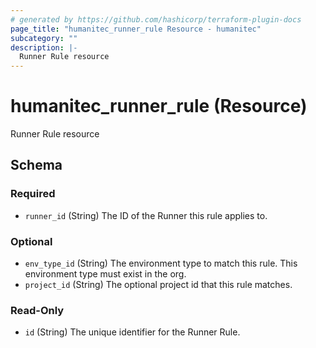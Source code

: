 ```yaml
---
# generated by https://github.com/hashicorp/terraform-plugin-docs
page_title: "humanitec_runner_rule Resource - humanitec"
subcategory: ""
description: |-
  Runner Rule resource
---
```


# humanitec_runner_rule (Resource)

Runner Rule resource



<!-- schema generated by tfplugindocs -->
## Schema

### Required

- `runner_id` (String) The ID of the Runner this rule applies to.

### Optional

- `env_type_id` (String) The environment type to match this rule. This environment type must exist in the org.
- `project_id` (String) The optional project id that this rule matches.

### Read-Only

- `id` (String) The unique identifier for the Runner Rule.
